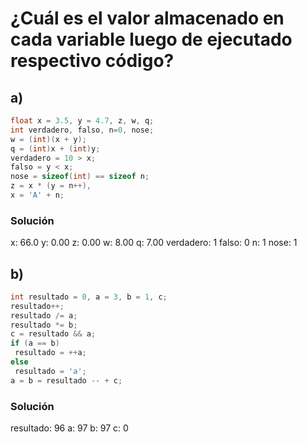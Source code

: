 # ¿Cuál es el valor almacenado en cada variable luego de ejecutado respectivo código?

## a)

```c
float x = 3.5, y = 4.7, z, w, q;
int verdadero, falso, n=0, nose;
w = (int)(x + y);
q = (int)x + (int)y;
verdadero = 10 > x;
falso = y < x;
nose = sizeof(int) == sizeof n;
z = x * (y = n++),
x = 'A' + n;
```

### Solución

x: 66.0
y: 0.00
z: 0.00
w: 8.00
q: 7.00
verdadero: 1
falso: 0
n: 1
nose: 1

## b)

```c
int resultado = 0, a = 3, b = 1, c;
resultado++;
resultado /= a;
resultado *= b;
c = resultado && a;
if (a == b)
 resultado = ++a;
else
 resultado = 'a';
a = b = resultado -- + c;
```

### Solución

resultado: 96
a: 97
b: 97
c: 0

